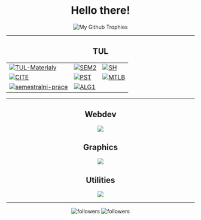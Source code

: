 <p align="center">
  <h1 align="center">Hello there!</h1>
  <p align="center">
    <img src="https://github-profile-trophy.vercel.app/?username=Bahamut731lp&theme=darkhub&column=7&no-bg=true&margin-w=15&no-frame=true" alt="My Github Trophies"/>
  </p>
</p>

---
<h2 align="center">TUL</h2>
<table>
<tbody>
<tr>
  <td>
    <a href="https://github.com/Bahamut731lp/TUL-Materialy"><img src="https://github-readme-stats.vercel.app/api/pin/?username=bahamut731lp&repo=TUL-Materialy&theme=github_dark" alt="TUL-Materialy"/></a></td>
  <td>
    <a href="https://github.com/Bahamut731lp/SEM2"><img src="https://github-readme-stats.vercel.app/api/pin/?username=bahamut731lp&repo=sem2&theme=github_dark" alt="SEM2"/></a>
  </td>
  <td>
    <a href="https://github.com/Bahamut731lp/SH"><img src="https://github-readme-stats.vercel.app/api/pin/?username=bahamut731lp&repo=sh&theme=github_dark" alt="SH"/>
  </td>
</tr>

<tr>
  <td>
    <a href="https://github.com/Bahamut731lp/CITE"><img src="https://github-readme-stats.vercel.app/api/pin/?username=bahamut731lp&repo=CITE&theme=github_dark" alt="CITE"/></a>
  </td>
  <td>
    <a href="https://github.com/Bahamut731lp/PST"><img src="https://github-readme-stats.vercel.app/api/pin/?username=bahamut731lp&repo=pst&theme=github_dark" alt="PST"/></a>
  </td>
  <td>
    <a href="https://github.com/Bahamut731lp/MTLB"><img src="https://github-readme-stats.vercel.app/api/pin/?username=bahamut731lp&repo=mtlb&theme=github_dark" alt="MTLB"/>
  </td>
</tr>

<tr>
  <td>
    <a href="https://github.com/Bahamut731lp/semestralni-prace"><img src="https://github-readme-stats.vercel.app/api/pin/?username=bahamut731lp&repo=semestralni-prace&theme=github_dark" alt="semestralni-prace"/></a>
  </td>
    <td>
    <a href="https://github.com/Bahamut731lp/ALG1"><img src="https://github-readme-stats.vercel.app/api/pin/?username=bahamut731lp&repo=alg1&theme=github_dark" alt="ALG1"/></a>
  </td>
</tr>
</tbody>
</table>

---

<h2 align="center">Webdev</h2>
<p align="center">
<img src="https://skillicons.dev/icons?i=html,css,js,ts,react,nextjs,tailwind,express,nodejs,deno,electron,webpack" />
</p>

<h2 align="center">Graphics</h2>
<p align="center">
<img src="https://skillicons.dev/icons?i=blender,ps,figma" />
</p>

<h2 align="center">Utilities</h2>
<p align="center">
<img src="https://skillicons.dev/icons?i=atom,bash,vscode,git,github,gitlab" />
</p>

---

<p align="center">
    <img alt="followers" title="Follow me on Github" src="https://img.shields.io/github/followers/Bahamut731lp?color=004E92&style=for-the-badge&logo=github&label=Follow"/>
    <img alt="followers" title="Follow me on Github" src="https://img.shields.io/badge/Pavel%20Vácha-Burezant-004E92?style=for-the-badge"/>
</p>

